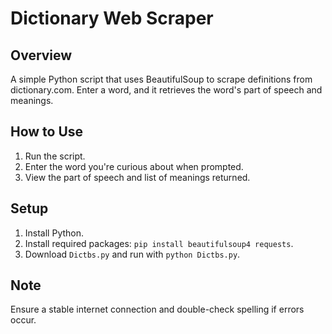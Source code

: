 # Dictionary Web Scraper

## Overview
A simple Python script that uses BeautifulSoup to scrape definitions from dictionary.com. Enter a word, and it retrieves the word's part of speech and meanings.

## How to Use
1. Run the script.
2. Enter the word you're curious about when prompted.
3. View the part of speech and list of meanings returned.

## Setup
1. Install Python.
2. Install required packages: `pip install beautifulsoup4 requests`.
3. Download `Dictbs.py` and run with `python Dictbs.py`.

## Note
Ensure a stable internet connection and double-check spelling if errors occur.
